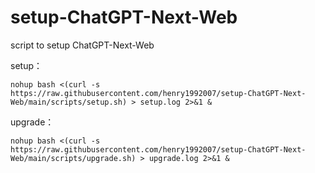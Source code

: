 # setup-ChatGPT-Next-Web
script to setup ChatGPT-Next-Web

setup：
```shell
nohup bash <(curl -s https://raw.githubusercontent.com/henry1992007/setup-ChatGPT-Next-Web/main/scripts/setup.sh) > setup.log 2>&1 &
```

upgrade：
```shell
nohup bash <(curl -s https://raw.githubusercontent.com/henry1992007/setup-ChatGPT-Next-Web/main/scripts/upgrade.sh) > upgrade.log 2>&1 &
```
